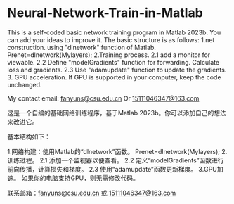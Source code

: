 # Neural-Network-Train-in-Matlab
This is a self-coded basic network training program in Matlab 2023b. You can add your ideas to improve it.
The basic structure is as follows:
1.net construction. using "dlnetwork" function of Matlab.
    Prenet=dlnetwork(Mylayers);
2.Training process. 
  2.1 add a monitor for viewable.
  2.2 Define "modelGradients" function for forwarding. Calculate loss and gradients.
  2.3 Use "adamupdate" function to update the gradients.
3. GPU acceleration.
  If GPU is supported in your computer, keep the code unchanged.


My contact email: fanyuns@csu.edu.cn Or 15111046347@163.com

这是一个自编的基础网络训练程序，基于Matlab 2023b。你可以添加自己的想法来改进它。

基本结构如下：

1.网络构建：使用Matlab的“dlnetwork”函数。 Prenet=dlnetwork(Mylayers);
2.训练过程。 
    2.1 添加一个监视器以便查看。 
    2.2 定义“modelGradients”函数进行前向传播，计算损失和梯度。 
    2.3 使用“adamupdate”函数更新梯度。
3.GPU加速。 如果你的电脑支持GPU，则无需修改代码。

联系邮箱：fanyuns@csu.edu.cn 或 15111046347@163.com
